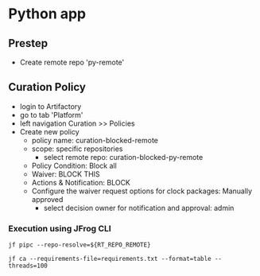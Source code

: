 # Python app

## Prestep
- Create remote repo 'py-remote'


## Curation Policy
- login to Artifactory
- go to tab 'Platform'
- left navigation Curation >> Policies 
- Create new policy 
    - policy name: curation-blocked-remote
    - scope: specific repositories
        - select remote repo: curation-blocked-py-remote
    - Policy Condition: Block all
    - Waiver: BLOCK THIS
    - Actions & Notification: BLOCK
    - Configure the waiver request options for clock packages: Manually approved
        - select decision owner for notification and approval: admin

### Execution using JFrog CLI
```
jf pipc --repo-resolve=${RT_REPO_REMOTE} 

jf ca --requirements-file=requirements.txt --format=table --threads=100
```
